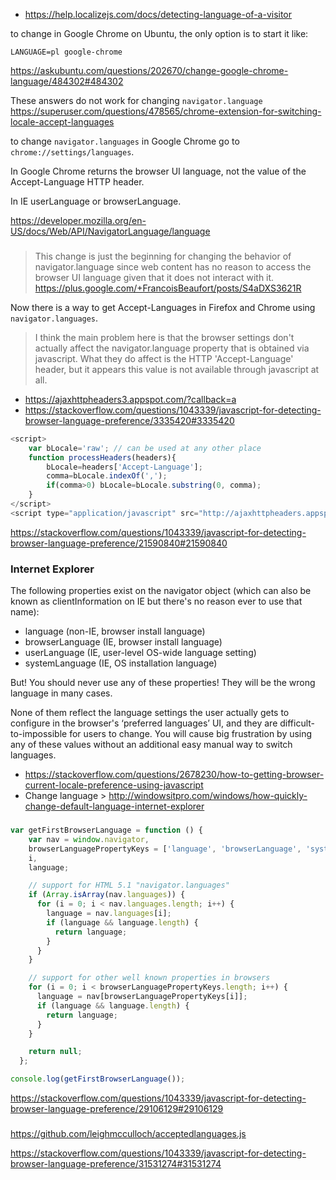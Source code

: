 - https://help.localizejs.com/docs/detecting-language-of-a-visitor

to change in Google Chrome on Ubuntu, the only option is to start it like:

`LANGUAGE=pl google-chrome`

https://askubuntu.com/questions/202670/change-google-chrome-language/484302#484302

These answers do not work for changing `navigator.language` https://superuser.com/questions/478565/chrome-extension-for-switching-locale-accept-languages

to change `navigator.languages` in Google Chrome go to `chrome://settings/languages`.

In Google Chrome returns the browser UI language, not the value of the Accept-Language HTTP header.

In IE userLanguage or browserLanguage.

https://developer.mozilla.org/en-US/docs/Web/API/NavigatorLanguage/language

###

>This change is just the beginning for changing the behavior of navigator.language since web content has no reason to access the browser UI language given that it does not interact with it. https://plus.google.com/+FrancoisBeaufort/posts/S4aDXS3621R

Now there is a way to get Accept-Languages in Firefox and Chrome using `navigator.languages`.

>I think the main problem here is that the browser settings don't actually affect the navigator.language property that is obtained via javascript.
>What they do affect is the HTTP 'Accept-Language' header, but it appears this value is not available through javascript at all.

- https://ajaxhttpheaders3.appspot.com/?callback=a 
- https://stackoverflow.com/questions/1043339/javascript-for-detecting-browser-language-preference/3335420#3335420

```javascript
<script>
    var bLocale='raw'; // can be used at any other place
    function processHeaders(headers){
        bLocale=headers['Accept-Language'];
        comma=bLocale.indexOf(',');
        if(comma>0) bLocale=bLocale.substring(0, comma);
    }
</script>
<script type="application/javascript" src="http://ajaxhttpheaders.appspot.com?callback=processHeaders"></script>
```

https://stackoverflow.com/questions/1043339/javascript-for-detecting-browser-language-preference/21590840#21590840

### Internet Explorer

The following properties exist on the navigator object (which can also be known as clientInformation on IE but there's no reason ever to use that name):

- language (non-IE, browser install language)
- browserLanguage (IE, browser install language)
- userLanguage (IE, user-level OS-wide language setting)
- systemLanguage (IE, OS installation language)

But! You should never use any of these properties! They will be the wrong language in many cases.

None of them reflect the language settings the user actually gets to configure in the browser's ‘preferred languages’ UI, and they are difficult-to-impossible for users to change. You will cause big frustration by using any of these values without an additional easy manual way to switch languages.

- https://stackoverflow.com/questions/2678230/how-to-getting-browser-current-locale-preference-using-javascript
- Change language > http://windowsitpro.com/windows/how-quickly-change-default-language-internet-explorer

###

```javascript
var getFirstBrowserLanguage = function () {
    var nav = window.navigator,
    browserLanguagePropertyKeys = ['language', 'browserLanguage', 'systemLanguage', 'userLanguage'],
    i,
    language;

    // support for HTML 5.1 "navigator.languages"
    if (Array.isArray(nav.languages)) {
      for (i = 0; i < nav.languages.length; i++) {
        language = nav.languages[i];
        if (language && language.length) {
          return language;
        }
      }
    }

    // support for other well known properties in browsers
    for (i = 0; i < browserLanguagePropertyKeys.length; i++) {
      language = nav[browserLanguagePropertyKeys[i]];
      if (language && language.length) {
        return language;
      }
    }

    return null;
  };

console.log(getFirstBrowserLanguage());
```

https://stackoverflow.com/questions/1043339/javascript-for-detecting-browser-language-preference/29106129#29106129

###

https://github.com/leighmcculloch/acceptedlanguages.js

https://stackoverflow.com/questions/1043339/javascript-for-detecting-browser-language-preference/31531274#31531274

